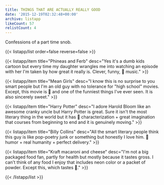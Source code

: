 ```yaml
---
title: THINGS THAT ARE ACTUALLY REALLY GOOD
date: '2015-12-19T02:32:48+00:00'
archive: listapp
likeCount: 57
relistCount: 4
---
```


Confessions of a part time snob.

{{< listapp/list order=false reverse=false >}}

   {{< listapp/item title="Phineas and Ferb"
      desc="Yes it's a dumb kids cartoon but every time my daughter wrangles me into watching an episode with her I'm taken by how great it really is. Clever, funny, 💯 music." >}}

   {{< listapp/item title="Mean Girls"
      desc="I know this is no surprise to you smart people but I'm an old guy with no tolerance for \"high school\" movies. Except, this movie is 💯 and one of the funniest things I've ever seen. It is also sincerely sweet." >}}

   {{< listapp/item title="Harry Potter"
      desc="I adore Harold Bloom like an awesome cranky uncle but Harry Potter is great. Sure it isn't the most literary thing in the world but it has 💯 characterization + great imagination that courses from beginning to end and it is genuinely moving." >}}

   {{< listapp/item title="Billy Collins"
      desc="All the smart literary people think this guy is like pop-poetry junk or something but honestly I love him. 💯 humor + real humanity + perfect delivery." >}}

   {{< listapp/item title="Kraft macaroni and cheese"
      desc="I'm not a big packaged food fan, partly for health but mostly because it tastes gross. I can't think of any food I enjoy that includes neon color or a packet of powder. Except this, which tastes 💯." >}}

{{< /listapp/list >}}
